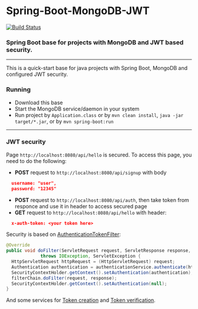 # Spring-Boot-MongoDB-JWT
[![Build Status](https://travis-ci.org/baranozoglu/Spring-Boot-MongoDB-JWT.svg?branch=master)](https://travis-ci.org/baranozoglu/Spring-Boot-MongoDB-JWT)
### Spring Boot base for projects with MongoDB and JWT based security.
---
This is a quick-start base for java projects with Spring Boot, MongoDB and configured JWT security.
### Running
* Download this base
* Start the MongoDB service/daemon in your system 
* Run project by `Application.class` or by `mvn clean install`, `java -jar target/*.jar`, or by `mvn spring-boot:run`

---
### JWT security
Page `http://localhost:8080/api/hello` is secured. To access this page, you need to do the following:

* **POST** request to `http://localhost:8080/api/signup` with body
```json
  username: "user",
  password: "12345"
```
* **POST** request to `http://localhost:8080/api/auth`, then take token from responce and use it in header to access secured page
* **GET** request to `http://localhost:8080/api/hello` with header:
```json
  x-auth-token: <your token here>
```

Security is based on [AuthenticationTokenFilter](https://github.com/baranozoglu/Spring-Boot-MongoDB-JWT/blob/master/src/main/java/com/github/baranozoglu/security/filter/AuthenticationTokenFilter.java#L16-L33):

```java
@Override 
public void doFilter(ServletRequest request, ServletResponse response, FilterChain filterChain) 
             throws IOException, ServletException { 
  HttpServletRequest httpRequest = (HttpServletRequest) request; 
  Authentication authentication = authenticationService.authenticate(httpRequest); 
  SecurityContextHolder.getContext().setAuthentication(authentication); 
  filterChain.doFilter(request, response); 
  SecurityContextHolder.getContext().setAuthentication(null); 
} 
```
And some services for [Token creation](https://github.com/baranozoglu/Spring-Boot-MongoDB-JWT/blob/master/src/main/java/com/github/baranozoglu/security/service/impl/TokenServiceImpl.java) and [Token verification](https://github.com/baranozoglu/Spring-Boot-MongoDB-JWT/blob/master/src/main/java/com/github/baranozoglu/security/service/impl/TokenAuthenticationServiceImpl.java). 
